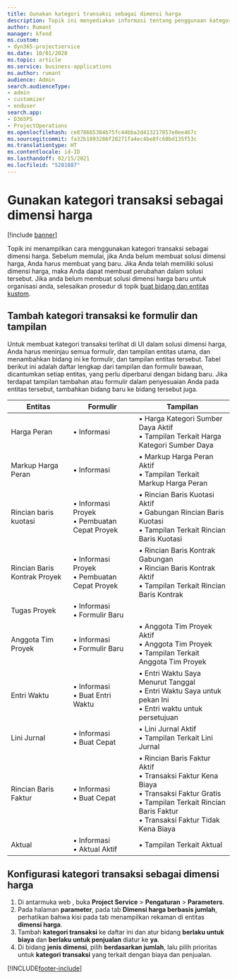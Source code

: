```yaml
---
title: Gunakan kategori transaksi sebagai dimensi harga
description: Topik ini menyediakan informasi tentang penggunaan kategori transaksi sebagai dimensi harga.
author: Rumant
manager: kfend
ms.custom:
- dyn365-projectservice
ms.date: 10/01/2020
ms.topic: article
ms.service: business-applications
ms.author: rumant
audience: Admin
search.audienceType:
- admin
- customizer
- enduser
search.app:
- D365PS
- ProjectOperations
ms.openlocfilehash: ce878665384b75fc44bba2d413217857e0ee467c
ms.sourcegitcommit: fa32b1893286f20271fa4ec4be8fc68bd135f53c
ms.translationtype: HT
ms.contentlocale: id-ID
ms.lasthandoff: 02/15/2021
ms.locfileid: "5281887"
---
```

# <a name="use-transaction-category-as-a-pricing-dimension"></a>Gunakan kategori transaksi sebagai dimensi harga

[!include [banner](../includes/psa-now-project-operations.md)]

Topik ini menampilkan cara menggunakan kategori transaksi sebagai dimensi harga. Sebelum memulai, jika Anda belum membuat solusi dimensi harga, Anda harus membuat yang baru. Jika Anda telah memiliki solusi dimensi harga, maka Anda dapat membuat perubahan dalam solusi tersebut. Jika anda belum membuat solusi dimensi harga baru untuk organisasi anda, selesaikan prosedur di topik [buat bidang dan entitas kustom](create-custom-fields-entities.md).

## <a name="add-transaction-category-to-forms-and-views"></a>Tambah kategori transaksi ke formulir dan tampilan
Untuk membuat kategori transaksi terlihat di UI dalam solusi dimensi harga, Anda harus meninjau semua formulir, dan tampilan entitas utama, dan menambahkan bidang ini ke formulir, dan tampilan entitas tersebut.
Tabel berikut ini adalah daftar lengkap dari tampilan dan formulir bawaan, dicantumkan setiap entitas, yang perlu diperbarui dengan bidang baru. Jika terdapat tampilan tambahan atau formulir dalam penyesuaian Anda pada entitas tersebut, tambahkan bidang baru ke bidang tersebut juga.

|  Entitas        | Formulir     |Tampilan        |
| ------------------------------|---------------------------------|----------------------------------|
|  Harga Peran|• Informasi |• Harga Kategori Sumber Daya Aktif<br> • Tampilan Terkait Harga Kategori Sumber Daya|
|  Markup Harga Peran|• Informasi|• Markup Harga Peran Aktif<br>• Tampilan Terkait Markup Harga Peran|
|  Rincian baris kuotasi|• Informasi Proyek<br>• Pembuatan Cepat Proyek|• Rincian Baris Kuotasi Aktif<br>• Gabungan Rincian Baris Kuotasi<br>• Tampilan Terkait Rincian Baris Kuotasi|
|  Rincian Baris Kontrak Proyek|• Informasi Proyek<br>• Pembuatan Cepat Proyek|• Rincian Baris Kontrak Gabungan<br>• Rincian Baris Kontrak Aktif<br>• Tampilan Terkait Rincian Baris Kontrak|
|  Tugas Proyek|• Informasi<br>• Formulir Baru||
|  Anggota Tim Proyek|• Informasi<br>• Formulir Baru|• Anggota Tim Proyek Aktif<br>• Anggota Tim Proyek<br>• Tampilan Terkait Anggota Tim Proyek|
|  Entri Waktu|• Informasi<br>• Buat Entri Waktu|• Entri Waktu Saya Menurut Tanggal<br>• Entri Waktu Saya untuk pekan Ini<br>• Entri waktu untuk persetujuan|
|  Lini Jurnal|• Informasi<br>• Buat Cepat|• Lini Jurnal Aktif<br>• Tampilan Terkait Lini Jurnal|
|  Rincian Baris Faktur|• Informasi<br>• Buat Cepat|• Rincian Baris Faktur Aktif<br>• Transaksi Faktur Kena Biaya<br>• Transaksi Faktur Gratis<br>• Tampilan Terkait Rincian Baris Faktur<br>• Transaksi Faktur Tidak Kena Biaya|
|  Aktual|• Informasi<br>• Aktual Aktif|• Tampilan Terkait Aktual|

## <a name="set-up-transaction-category-as-a-pricing-dimension"></a>Konfigurasi kategori transaksi sebagai dimensi harga

1. Di antarmuka web , buka **Project Service** > **Pengaturan** > **Parameters**. 
2. Pada halaman **parameter**, pada tab **Dimensi harga berbasis jumlah**, perhatikan bahwa kisi pada tab menampilkan rekaman di entitas **dimensi harga**.
3. Tambah **kategori transaksi** ke daftar ini dan atur bidang **berlaku untuk biaya** dan **berlaku untuk penjualan** diatur ke **ya**.
4. Di bidang **jenis dimensi**, pilih **berdasarkan jumlah**, lalu pilih prioritas untuk **kategori transaksi** yang terkait dengan biaya dan penjualan.


[!INCLUDE[footer-include](../includes/footer-banner.md)]
